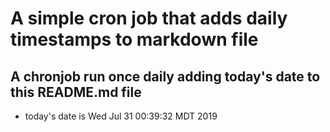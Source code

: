 A simple cron job that adds daily timestamps to markdown file
============================================================
## A chronjob run once daily adding today's date to this README.md file
* today's date is Wed Jul 31 00:39:32 MDT 2019

